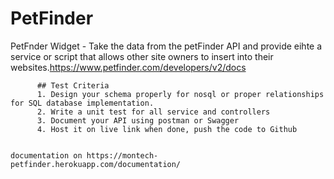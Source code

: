 # PetFinder
PetFnder Widget - Take the data from the petFinder API and provide eihte a service or script that allows other site owners to insert into their websites.https://www.petfinder.com/developers/v2/docs
          
          ## Test Criteria
          1. Design your schema properly for nosql or proper relationships for SQL database implementation.
          2. Write a unit test for all service and controllers
          3. Document your API using postman or Swagger
          4. Host it on live link when done, push the code to Github
     
     
    documentation on https://montech-petfinder.herokuapp.com/documentation/
          
 

